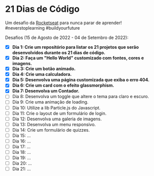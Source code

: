 # 21 Dias de Código

<p>
  Um desafio da <a href="https://www.rocketseat.com.br/">Rocketseat</a> para nunca parar de aprender! <br> #neverstoplearning #buildyourfuture
</p>

Desafios (15 de Agosto de 2022 - 04 de Setembro de 2022):

- [x] **Dia 1: Crie um repositório para listar os 21 projetos que serão desenvolvidos durante os 21 dias de código.**
- [x] **Dia 2: Faça um "Hello World" customizado com fontes, cores e imagens.**
- [x] **Dia 3: Crie um botão animado.**
- [x] **Dia 4: Crie uma calculadora.**
- [x] **Dia 5: Desenvolva uma página customizada que exiba o erro 404.**
- [x] **Dia 6: Crie um card com o efeito glassmorphism.**
- [x] **Dia 7: Desenvolva um Contador.**
- [ ] Dia 8: Desenvolva um toggle que altere o tema para claro e escuro.
- [ ] Dia 9: Crie uma animação de loading.
- [ ] Dia 10: Utilize a lib Particle.js do Javascript.
- [ ] Dia 11: Crie o layout de um formulário de login.
- [ ] Dia 12: Desenvolva uma galeria de imagens.
- [ ] Dia 13: Desenvolva um menu responsivo.
- [ ] Dia 14: Crie um formulário de quizzes.
- [ ] Dia 15: ...
- [ ] Dia 16: ...
- [ ] Dia 17: ...
- [ ] Dia 18: ...
- [ ] Dia 19: ...
- [ ] Dia 20: ...
- [ ] Dia 21: ...
